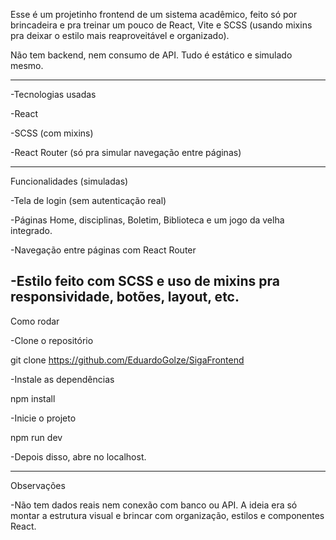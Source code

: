 Esse é um projetinho frontend de um sistema acadêmico, feito só por brincadeira e pra treinar um pouco de React, Vite e SCSS (usando mixins pra deixar o estilo mais reaproveitável e organizado).

Não tem backend, nem consumo de API. Tudo é estático e simulado mesmo.
__________________________________________________________
-Tecnologias usadas

-React

-SCSS (com mixins)

-React Router (só pra simular navegação entre páginas)
____________________________________________________________
Funcionalidades (simuladas)

-Tela de login (sem autenticação real)

-Páginas Home, disciplinas, Boletim, Biblioteca e um jogo da velha integrado.

-Navegação entre páginas com React Router

-Estilo feito com SCSS e uso de mixins pra responsividade, botões, layout, etc.
--------------------------------------------------------------------
Como rodar

-Clone o repositório

git clone https://github.com/EduardoGolze/SigaFrontend

-Instale as dependências

npm install

-Inicie o projeto

npm run dev

-Depois disso, abre no localhost.

--------------------------------------------------------------------
Observações

-Não tem dados reais nem conexão com banco ou API. A ideia era só montar a estrutura visual e brincar com organização, estilos e componentes React.
